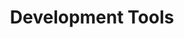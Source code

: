 ---
widget: featurette

headless: true

weight: 30

title: Development Tools

feature:
    - icon: gear
    - name: 
    - description: Visual Studio Code/2022

    - icon: gear
    - name: 
    - description: IntelliJ IDEA Community Edition
    
    - icon: gear
    - name: 
    - description: Unity
---